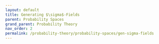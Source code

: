 ```yaml
---
layout: default
title: Generating $\sigma$-Fields
parent: Probability Spaces
grand_parent: Probability Theory
nav_order: 2
permalink: /probability-theory/probability-spaces/gen-sigma-fields
---
```

